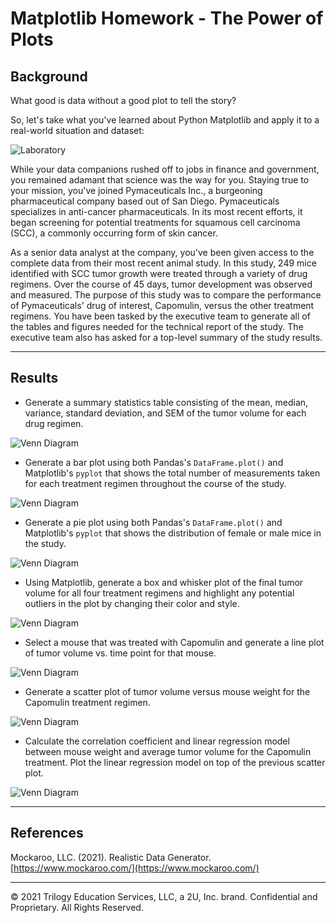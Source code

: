 # Matplotlib Homework - The Power of Plots

## Background

What good is data without a good plot to tell the story?

So, let's take what you've learned about Python Matplotlib and apply it to a real-world situation and dataset:

![Laboratory](images/Laboratory.jpg)

While your data companions rushed off to jobs in finance and government, you remained adamant that science was the way for you. Staying true to your mission, you've joined Pymaceuticals Inc., a burgeoning pharmaceutical company based out of San Diego. Pymaceuticals specializes in anti-cancer pharmaceuticals. In its most recent efforts, it began screening for potential treatments for squamous cell carcinoma (SCC), a commonly occurring form of skin cancer.

As a senior data analyst at the company, you've been given access to the complete data from their most recent animal study. In this study, 249 mice identified with SCC tumor growth were treated through a variety of drug regimens. Over the course of 45 days, tumor development was observed and measured. The purpose of this study was to compare the performance of Pymaceuticals' drug of interest, Capomulin, versus the other treatment regimens. You have been tasked by the executive team to generate all of the tables and figures needed for the technical report of the study. The executive team also has asked for a top-level summary of the study results.

---
## Results

* Generate a summary statistics table consisting of the mean, median, variance, standard deviation, and SEM of the tumor volume for each drug regimen.

![Venn Diagram](./images/result1.png)

* Generate a bar plot using both Pandas's `DataFrame.plot()` and Matplotlib's `pyplot` that shows the total number of measurements taken for each treatment regimen throughout the course of the study.

 ![Venn Diagram](./images/result2.png)

* Generate a pie plot using both Pandas's `DataFrame.plot()` and Matplotlib's `pyplot` that shows the distribution of female or male mice in the study.

![Venn Diagram](./images/result6.png)

* Using Matplotlib, generate a box and whisker plot of the final tumor volume for all four treatment regimens and highlight any potential outliers in the plot by changing their color and style.

![Venn Diagram](./images/result7.png)


* Select a mouse that was treated with Capomulin and generate a line plot of tumor volume vs. time point for that mouse.

![Venn Diagram](./images/result8.png)

* Generate a scatter plot of tumor volume versus mouse weight for the Capomulin treatment regimen.

![Venn Diagram](./images/result9.png)


* Calculate the correlation coefficient and linear regression model between mouse weight and average tumor volume for the Capomulin treatment. Plot the linear regression model on top of the previous scatter plot.

![Venn Diagram](./images/result10.png)

- - -

## References

Mockaroo, LLC. (2021). Realistic Data Generator. [https://www.mockaroo.com/](https://www.mockaroo.com/)

- - -

© 2021 Trilogy Education Services, LLC, a 2U, Inc. brand. Confidential and Proprietary. All Rights Reserved.
